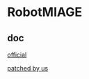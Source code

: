 # RobotMIAGE

## doc

[official](http://www.arduino.cc/en/Reference/RobotLibrary)

[patched by us](https://github.com/InfoLabO/RobotMIAGE/wiki/Documentation)

